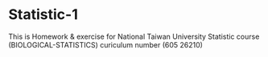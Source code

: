 # Statistic-1
This is Homework & exercise for National Taiwan University Statistic course (BIOLOGICAL-STATISTICS)
curiculum number (605 26210)
